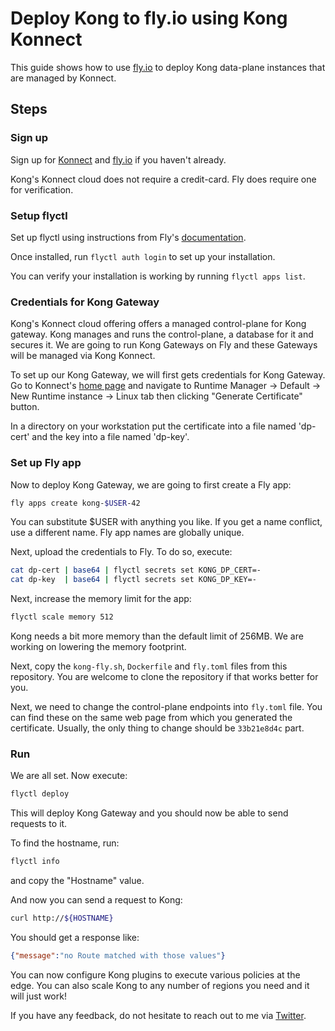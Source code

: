 # Deploy Kong to fly.io using Kong Konnect

This guide shows how to use [fly.io](https://fly.io) to deploy Kong data-plane
instances that are managed by Konnect.

## Steps

### Sign up

Sign up for [Konnect](https://cloud.konghq.com) and
[fly.io](https://fly.io) if you haven't already.

Kong's Konnect cloud does not require a credit-card.
Fly does require one for verification.

### Setup flyctl

Set up flyctl using instructions from Fly's [documentation](https://fly.io/docs/getting-started/installing-flyctl/).

Once installed, run `flyctl auth login` to set up your installation.

You can verify your installation is working by running `flyctl apps list`.

### Credentials for Kong Gateway

Kong's Konnect cloud offering offers a managed control-plane for Kong gateway.
Kong manages and runs the control-plane, a database for it and secures it.
We are going to run Kong Gateways on Fly and these Gateways will be managed via
Kong Konnect.

To set up our Kong Gateway, we will first gets credentials for Kong Gateway.
Go to Konnect's [home page](https://cloud.konghq.com) and navigate to Runtime Manager
-> Default -> New Runtime instance -> Linux tab then clicking "Generate Certificate" button.

In a directory on your workstation put the certificate into a file named 'dp-cert'
and the key into a file named 'dp-key'.

### Set up Fly app

Now to deploy Kong Gateway, we are going to first create a Fly app:

```bash
fly apps create kong-$USER-42
```

You can substitute $USER with anything you like.
If you get a name conflict, use a different name.
Fly app names are globally unique.

Next, upload the credentials to Fly. To do so, execute:

```bash
cat dp-cert | base64 | flyctl secrets set KONG_DP_CERT=-
cat dp-key  | base64 | flyctl secrets set KONG_DP_KEY=-
```

Next, increase the memory limit for the app:

```bash
flyctl scale memory 512
```

Kong needs a bit more memory than the default limit of 256MB.
We are working on lowering the memory footprint.

Next, copy the `kong-fly.sh`, `Dockerfile` and `fly.toml` files from this repository.
You are welcome to clone the repository if that works better for you.

Next, we need to change the control-plane endpoints into `fly.toml` file.
You can find these on the same web page from which you generated the certificate.
Usually, the only thing to change should be `33b21e8d4c` part.

### Run

We are all set. Now execute:

```bash
flyctl deploy
```

This will deploy Kong Gateway and you should now be able to send requests to it.

To find the hostname, run:

```bash
flyctl info
```
and copy the "Hostname" value.

And now you can send a request to Kong:

```bash
curl http://${HOSTNAME}
```

You should get a response like:

```json
{"message":"no Route matched with those values"}
```

You can now configure Kong plugins to execute various policies at the edge.
You can also scale Kong to any number of regions you need and it will just work!

If you have any feedback, do not hesitate to reach out to me via [Twitter](https://twitter.com/hbagdi42).

